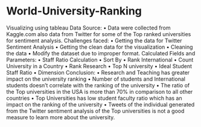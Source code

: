 # World-University-Ranking
 Visualizing using tableau
Data Source:
•	Data were collected from Kaggle.com also data from Twitter for some of the Top ranked universities for sentiment analysis.
Challenges faced:
•	Getting the data for Twitter Sentiment Analysis
•	Getting the clean data for the visualization
•	Cleaning the data 
•	Modify the dataset due to improper format.
Calculated Fields and Parameters: 
•	Staff Ratio Calculation
•	Sort By
•	Rank International
•	Count University in a Country
•	Rank Research
•	Top N university
•	Ideal Student Staff Ratio
•	Dimension
Conclusion:
•	Research and Teaching has greater impact on the university ranking
•	Number of students and International students doesn’t correlate with the ranking of the university
•	The ratio of the Top universities in the USA is more than 70% in comparison to all other countries
•	Top Universities has low student faculty ratio which has an impact on the ranking of the university
•	Tweets of the individual generated from the Twitter sentiment analysis of the Top universities is not a good measure to learn more about the university.
